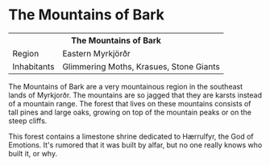 # The Mountains of Bark

<table><tbody>
	<tr> <th colspan=2>The Mountains of Bark</th> </tr>
	<tr> <td>Region</td> <td>Eastern Myrkjörðr</td> </tr>
	<tr> <td>Inhabitants</td> <td>Glimmering Moths, Krasues, Stone Giants</td> </tr>
</tbody></table>

The Mountains of Bark are a very mountainous region in the southeast lands of Myrkjorðr. The mountains are so jagged that they are karsts instead of a mountain range. The forest that lives on these mountains consists of tall pines and large oaks, growing on top of the mountain peaks or on the steep cliffs.

This forest contains a limestone shrine dedicated to Hærrulfyr, the God of Emotions. It's rumored that it was built by alfar, but no one really knows who built it, or why.